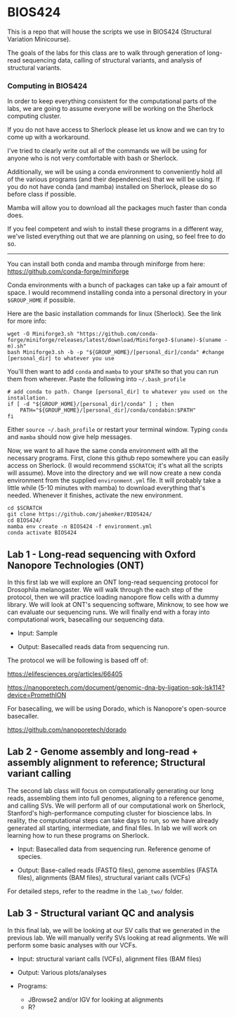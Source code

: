 # BIOS424
This is a repo that will house the scripts we use in BIOS424 (Structural Variation Minicourse).

The goals of the labs for this class are to walk through generation of long-read sequencing data, calling of structural variants, and analysis of structural variants.

### Computing in BIOS424
In order to keep everything consistent for the computational parts of the labs, we are going to assume everyone will be working on the Sherlock computing cluster.

If you do not have access to Sherlock please let us know and we can try to come up with a workaround.

I've tried to clearly write out all of the commands we will be using for anyone who is not very comfortable with bash or Sherlock.

Additionally, we will be using a conda environment to conveniently hold all of the various programs (and their dependencies) that we will be using. If you do not have conda (and mamba) installed on Sherlock, please do so before class if possible.

Mamba will allow you to download all the packages much faster than conda does.

If you feel competent and wish to install these programs in a different way, we've listed everything out that we are planning on using, so feel free to do so.

---

You can install both conda and mamba through miniforge from here: https://github.com/conda-forge/miniforge

Conda environments with a bunch of packages can take up a fair amount of space. I would recommend installing conda into a personal directory in your `$GROUP_HOME` if possible.

Here are the basic installation commands for linux (Sherlock). See the link for more info:
```
wget -O Miniforge3.sh "https://github.com/conda-forge/miniforge/releases/latest/download/Miniforge3-$(uname)-$(uname -m).sh"
bash Miniforge3.sh -b -p "${GROUP_HOME}/[personal_dir]/conda" #change [personal_dir] to whatever you use
```
You'll then want to add `conda` and `mamba` to your `$PATH` so that you can run them from wherever. Paste the following into `~/.bash_profile`
```
# add conda to path. Change [personal_dir] to whatever you used on the installation.
if [ -d "${GROUP_HOME}/[personal_dir]/conda" ] ; then
    PATH="${GROUP_HOME}/[personal_dir]/conda/condabin:$PATH"
fi
```
Either `source ~/.bash_profile` or restart your terminal window. Typing `conda` and `mamba` should now give help messages.

Now, we want to all have the same conda environment with all the necessary programs. First, clone this github repo somewhere you can easily access on Sherlock. (I would recommend `$SCRATCH`; it's what all the scripts will assume). Move into the directory and we will now create a new conda environment from the supplied `environment.yml` file. It will probably take a little while (5-10 minutes with mamba) to download everything that's needed. Whenever it finishes, activate the new environment.
```
cd $SCRATCH
git clone https://github.com/jahemker/BIOS424/
cd BIOS424/
mamba env create -n BIOS424 -f environment.yml
conda activate BIOS424
```

## Lab 1 - Long-read sequencing with Oxford Nanopore Technologies (ONT)
In this first lab we will explore an ONT long-read sequencing protocol for Drosophila melanogaster.
We will walk through the each step of the protocol, then we will practice loading nanopore flow cells with a dummy library.
We will look at ONT's sequencing software, Minknow, to see how we can evaluate our sequencing runs.
We will finally end with a foray into computational work, basecalling our sequencing data.

- Input: Sample

- Output: Basecalled reads data from sequencing run.

The protocol we will be following is based off of:

https://elifesciences.org/articles/66405

https://nanoporetech.com/document/genomic-dna-by-ligation-sqk-lsk114?device=PromethION

For basecalling, we will be using Dorado, which is Nanopore's open-source basecaller.

https://github.com/nanoporetech/dorado

## Lab 2 - Genome assembly and long-read + assembly alignment to reference; Structural variant calling
The second lab class will focus on computationally generating our long reads, assembling them into full genomes, aligning to a reference genome, and calling SVs.
We will perform all of our computational work on Sherlock, Stanford's high-performance computing cluster for bioscience labs. In reality, the computational steps can take days to run, so we have already generated all starting, intermediate, and final files.
In lab we will work on learning how to run these programs on Sherlock.

- Input: Basecalled data from sequencing run. Reference genome of species.

- Output: Base-called reads (FASTQ files), genome assemblies (FASTA files), alignments (BAM files), structural variant calls (VCFs)

For detailed steps, refer to the readme in the `lab_two/` folder.

## Lab 3 - Structural variant QC and analysis
In this final lab, we will be looking at our SV calls that we generated in the previous lab. We will manually verify SVs looking at read alignments. We will perform some basic analyses with our VCFs.

- Input: structural variant calls (VCFs), alignment files (BAM files)
- Output: Various plots/analyses

- Programs:
  - JBrowse2 and/or IGV for looking at alignments
  - R?
